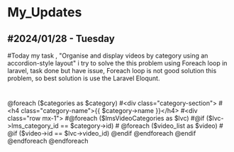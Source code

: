 # My_Updates
#2024/01/28 - Tuesday
----------------------
#Today my task , "Organise and display videos by category using an accordion-style layout"
i try to solve the this problem using  Foreach loop in laravel, task done but have issue, Foreach loop is not good solution this problem, so best solution is use the Laravel Eloqunt.
#
@foreach ($categories as $category)
    #<div class="category-section">
        #<h4 class="category-name">{{ $category->name }}</h4>
        #<div class="row mx-1">
            #@foreach ($lmsVideoCategories as $lvc)
               #@if ($lvc->lms_category_id == $category->id)
                   # @foreach ($video_list as $video)
                       # @if ($video->id == $lvc->video_id)
                        @endif
                    @endforeach
                @endif
            @endforeach
        </div>
    </div>
@endforeach
